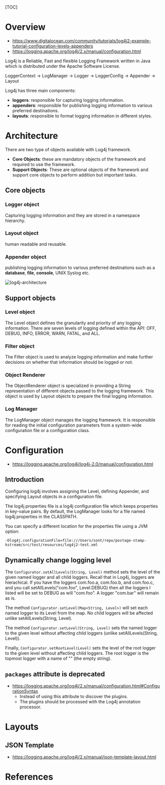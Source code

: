 [TOC]

# Overview

- https://www.digitalocean.com/community/tutorials/log4j2-example-tutorial-configuration-levels-appenders
- https://logging.apache.org/log4j/2.x/manual/configuration.html

Log4j is a Reliable, Fast and flexible Logging Framework written in Java
which is distributed under the Apache Software License.

LoggerContext -> LogManager -> Logger -> LoggerConfig -> Appender -> Layout

Log4j has three main components:
- **loggers**: responsible for capturing logging information.
- **appenders**: responsible for publishing logging information to
  various preferred destinations.
- **layouts**: responsible to format logging information in different
  styles.

# Architecture

There are two type of objects available with Log4j framework.

- **Core Objects**: these are mandatory objects of the framework and
  required to use the framework.
- **Support Objects**: These are optional objects of the framework and
  support core objects to perform addition but important tasks.

## Core objects

### Logger object

Capturing logging information and they are stored in a namespace
hierarchy.

### Layout object

human readable and reusable.

### Appender object

publishing logging information to various preferred destinations such as
a **database**, **file**, **console**, UNIX Syslog etc.

![log4j-architecture](log4j/log4j-arch.jpg)

## Support objects

### Level object

The Level object defines the granularity and priority of any logging
information. There are seven levels of logging defined within the API:
OFF, DEBUG, INFO, ERROR, WARN, FATAL, and ALL.

### Filter object

The Filter object is used to analyze logging information and make
further decisions on whether that information should be logged or not.

### Object Renderer

The ObjectRenderer object is specialized in providing a String
representation of different objects passed to the logging framework.
This object is used by Layout objects to prepare the final logging
information.

### Log Manager

The LogManager object manages the logging framework. It is responsible
for reading the initial configuration parameters from a system-wide
configuration file or a configuration class.

# Configuration

- https://logging.apache.org/log4j/log4j-2.0/manual/configuration.html

## Introduction

Configuring log4j involves assigning the Level, defining Appender, and
specifying Layout objects in a configuration file.

The log4j.properties file is a log4j configuration file which keeps
properties in key-value pairs. By default, the LogManager looks for a
file named log4j.properties in the CLASSPATH.

You can specify a different location for the properties file using a JVM
option:

`-Dlog4j.configurationFile=file:///Users/sont/repo/postage-stamp-kstream/src/test/resources/log4j2-test.xml`

## Dynamically change logging level

The `Configurator.setAllLevels(String, Level)` method sets the level of
the given named logger and all child loggers. Recall that in Log4j,
loggers are hierachical. If you have the loggers com.foo.a, com.foo.b,
and com.foo.c, and you call setAllLevels("com.foo", Level.DEBUG) then
all the loggers I listed will be set to DEBUG as will "com.foo". A
logger "com.bar" will remain as is.

The method `Configurator.setLevel(Map<String, Level>)` will set each
named logger to its Level from the map. No child loggers will be
affected unlike setAllLevels(String, Level).

The method `Configurator.setLevel(String, Level)` sets the named logger
to the given level without affecting child loggers (unlike
setAllLevels(String, Level)).

Finally, `Configurator.setRootLevel(Level)` sets the level of the root
logger to the given level without affecting child loggers. The root
logger is the topmost logger with a name of "" (the empty string).

## `packages` attribute is deprecated

- https://logging.apache.org/log4j/2.x/manual/configuration.html#ConfigurationSyntax
    + Instead of using this attribute to discover the plugins.
    + The plugins should be processed with the Log4j annotation
      processor.

# Layouts

## JSON Template

- https://logging.apache.org/log4j/2.x/manual/json-template-layout.html

# References

[home]: https://logging.apache.org/log4j/2.x/
[log4j]: https://en.wikipedia.org/wiki/Log4j
[configuration]: https://logging.apache.org/log4j/2.x/manual/configuration.html
